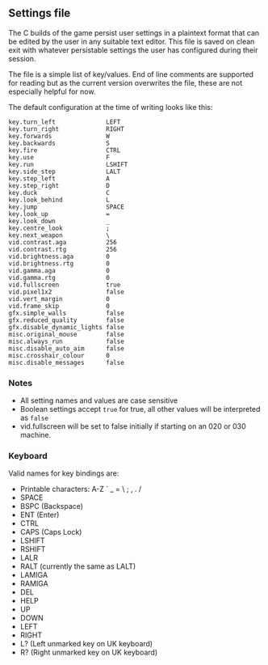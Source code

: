 ## Settings file

The C builds of the game persist user settings in a plaintext format that can be edited by the user in any suitable text editor. This file is saved on clean exit with whatever persistable settings the user has configured during their session.

The file is a simple list of key/values. End of line comments are supported for reading but as the current version overwrites the file, these are not especially helpful for now.

The default configuration at the time of writing looks like this:

```
key.turn_left              LEFT
key.turn_right             RIGHT
key.forwards               W
key.backwards              S
key.fire                   CTRL
key.use                    F
key.run                    LSHIFT
key.side_step              LALT
key.step_left              A
key.step_right             D
key.duck                   C
key.look_behind            L
key.jump                   SPACE
key.look_up                =
key.look_down              _
key.centre_look            ;
key.next_weapon            \
vid.contrast.aga           256
vid.contrast.rtg           256
vid.brightness.aga         0
vid.brightness.rtg         0
vid.gamma.aga              0
vid.gamma.rtg              0
vid.fullscreen             true
vid.pixel1x2               false
vid.vert_margin            0
vid.frame_skip             0
gfx.simple_walls           false
gfx.reduced_quality        false
gfx.disable_dynamic_lights false
misc.original_mouse        false
misc.always_run            false
misc.disable_auto_aim      false
misc.crosshair_colour      0
misc.disable_messages      false
```

### Notes

- All setting names and values are case sensitive
- Boolean settings accept `true` for true, all other values will be interpreted as `false` 
- vid.fullscreen will be set to false initially if starting on an 020 or 030 machine.


### Keyboard

Valid names for key bindings are:

- Printable characters: A-Z ` _ = \ ; , . /
- SPACE
- BSPC (Backspace)
- ENT  (Enter)
- CTRL
- CAPS (Caps Lock)
- LSHIFT
- RSHIFT
- LALR
- RALT (currently the same as LALT)
- LAMIGA
- RAMIGA
- DEL
- HELP
- UP
- DOWN
- LEFT
- RIGHT
- L? (Left unmarked key on UK keyboard)
- R? (Right unmarked key on UK keyboard)

